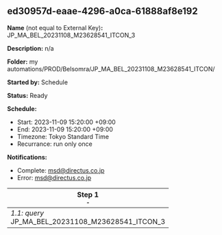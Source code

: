 ## ed30957d-eaae-4296-a0ca-61888af8e192

**Name** (not equal to External Key)**:** JP_MA_BEL_20231108_M23628541_ITCON_3

**Description:** n/a

**Folder:** my automations/PROD/Belsomra/JP_MA_BEL_20231108_M23628541_ITCON/

**Started by:** Schedule

**Status:** Ready

**Schedule:**

* Start: 2023-11-09 15:20:00 +09:00
* End: 2023-11-09 15:20:00 +09:00
* Timezone: Tokyo Standard Time
* Recurrance: run only once

**Notifications:**

* Complete: msd@directus.co.jp
* Error: msd@directus.co.jp

| Step 1<br>_<small>-</small>_ |
| --- |
| _1.1: query_<br>JP_MA_BEL_20231108_M23628541_ITCON_3 |
